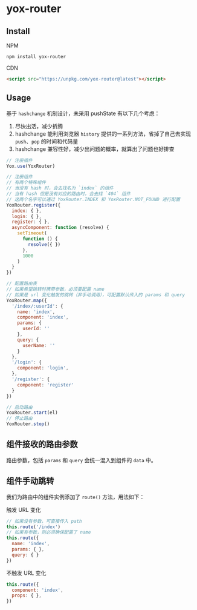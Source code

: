 # yox-router

## Install

NPM

```shell
npm install yox-router
```

CDN

```html
<script src="https://unpkg.com/yox-router@latest"></script>
```

## Usage

基于 `hashchange` 机制设计，未采用 pushState 有以下几个考虑：

1. 尽快出活，减少折腾
2. hashchange 能利用浏览器 `history` 提供的一系列方法，省掉了自己去实现 `push`、`pop` 的时间和代码量
3. hashchange 兼容性好，减少出问题的概率，就算出了问题也好排查

```javascript
// 注册插件
Yox.use(YoxRouter)

// 注册组件
// 有两个特殊组件
// 当没有 hash 时，会去找名为 `index` 的组件
// 当有 hash 但是没有对应的路由时，会去找 `404` 组件
// 这两个名字可以通过 YoxRouter.INDEX 和 YoxRouter.NOT_FOUND 进行配置
YoxRouter.register({
  index: { },
  login: { },
  register: { },
  asyncComponent: function (resolve) {
    setTimeout(
      function () {
        resolve({ })
      },
      1000
    )
  }
})

// 配置路由表
// 如果希望跳转时携带参数，必须要配置 name
// 如果是 url 变化触发的跳转（非手动调用），可配置默认传入的 params 和 query
YoxRouter.map({
  '/index/:userId': {
    name: 'index',
    component: 'index',
    params: {
      userId: ''
    },
    query: {
      userName: ''
    }
  },
  '/login': {
    component: 'login',
  },
  '/register': {
    component: 'register'
  }
})

// 启动路由
YoxRouter.start(el)
// 停止路由
YoxRouter.stop()

```

## 组件接收的路由参数

路由参数，包括 `params` 和 `query` 会统一混入到组件的 `data` 中。

## 组件手动跳转

我们为路由中的组件实例添加了 `route()` 方法，用法如下：

触发 URL 变化

```javascript
// 如果没有参数，可直接传入 path
this.route('/index')
// 如果有参数，则必须确保配置了 name
this.route({
  name: 'index',
  params: { },
  query: { }
})
```

不触发 URL 变化

```javascript
this.route({
  component: 'index',
  props: { },
})
```
